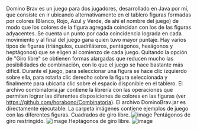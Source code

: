 Domino Brav es un juego para dos jugadores, desarrollado en Java por mí, que consiste en ir ubicando alternativamente en el tablero figuras formadas por colores (Blanco, Rojo, Azul y Verde, de ahí el nombre del juego) de modo que los colores de la figura agregada coincidan con los de las figuras adyacentes. Se cuenta un punto por cada coincidencia lograda en cada movimiento y al final del juego gana quien tuvo mayor puntaje. 
Hay varios tipos de figuras (triángulos, cuadriláteros, pentágonos, hexágonos y heptágonos) que se eligen al comienzo de cada juego. Quitando la opción de "Giro libre" se obtienen formas alargadas que reducen mucho las posibilidades de combinación, con lo que el juego se hace bastante más difícil.
Durante el juego, para seleccionar una figura se hace clic izquierdo sobre ella, para rotarla clic derecho sobre la figura seleccionada y finalmente para ubicarla clic sobre el espacio disponible en el tablero.
El archivo combinatoria.jar contiene la librería con las operaciones que permiten lograr las diferentes disposiciones de colores en las figuras (ver https://github.com/horabono/Combinatoria).
El archivo DominoBrav.jar es directamente ejecutable.
La carpeta imágenes contiene ejemplos de juego con las diferentes figuras.
Cuadrados de giro libre.
![image](https://github.com/user-attachments/assets/43f138b2-9e67-4aac-b2dc-5eb7bc0228f8)
Pentágonos de giro restringido.
![image](https://github.com/user-attachments/assets/5a250208-08fc-4c1b-8565-d3fd99f0c871)
Heptágonos de giro libre.
![image](https://github.com/user-attachments/assets/9b4b9266-39d1-422b-913a-ea62535773a3)

